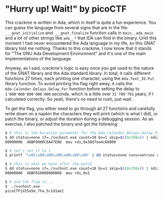 # "Hurry up! Wait!" by picoCTF

This crackme is written in Ada, which in itself is quite a fun experience. You can guess the language from several signs that are in the file: `___gnat_initialize` and `___gnat_finalize` function calls in `main`, `_ada_main` and a lot of other strings like `ada__*` that IDA can find in the binary. Until this moment I had never encountered the Ada language in my life, so this GNAT  library told me nothing. Thanks to this crackme, I now know that it stands for "The GNU Ada Development Environment" and it's one of the main implementations of the language.

Anyway, as I said, crackme's logic is easy once you get used to the nature of the GNAT library and the Ada standard library. In total, it calls different functions 27 times, each printing one character, using the `Ada.Text_IO.Put` library function. To avoid printing the flag right away, it calls the `Ada.Calendar.Delays.Delay_For` function before setting the delay to `1'000'000'000'000'000` seconds,  which is a little over `31'709'791` years, if I calculated correctly. So yeah, there's no need to rush, just wait.

To get the flag, you either need to go through all 27 functions and carefully write down on a napkin the characters they will print (which is what I did), or patch the binary, or adjust the duration during a debugging session. As an exercise, I also patched the binary and got the following:

```bash
$ # this is the Duration parameter for the Ada.Calendar.Delays.Delay_For function
$ dd status=none if=./svchost.exe count=10 bs=1 skip=$((0x298e)) | ndisasm -b64 -
00000000  48BF0080C6A47E8D  mov rdi,0x38d7ea4c68000

$ # let's set it to 1
$ printf '\x01\x00\x00\x00\x00\x00\x00' | dd status=none conv=notrunc of=svchost.exe bs=1 seek=$((0x2990))

$ # this is what we have after the patch
$ dd status=none if=./svchost.exe count=10 bs=1 skip=$((0x298e)) | ndisasm -b64 -
00000000  48BF010000000000  mov rdi,0x1

$ # and the flag is...
$  ./svchost.exe
picoCTF{d15a5m_ftw_5c1d1ae}
```
